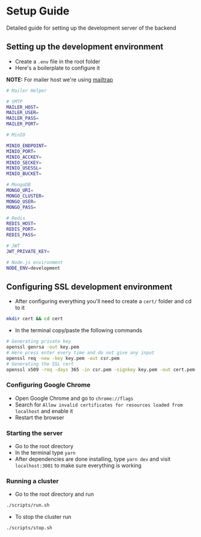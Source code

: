 # Setup Guide

Detailed guide for setting up the development server of the backend

## Setting up the development environment

- Create a `.env` file in the root folder
- Here's a boilerplate to configure it

__NOTE:__ For mailer host we're using [mailtrap](https://mailtrap.io)

```bash
# Mailer Helper

# SMTP
MAILER_HOST=
MAILER_USER=
MAILER_PASS=
MAILER_PORT=

# MinIO

MINIO_ENDPOINT=
MINIO_PORT=
MINIO_ACCKEY=
MINIO_SECKEY=
MINIO_USESSL=
MINIO_BUCKET=

# MongoDB
MONGO_URI=
MONGO_CLUSTER=
MONGO_USER=
MONGO_PASS=

# Redis
REDIS_HOST=
REDIS_PORT=
REDIS_PASS=

# JWT
JWT_PRIVATE_KEY=

# Node.js environment
NODE_ENV=development
```

## Configuring SSL development environment

- After configuring everything you'll need to create a `cert/` folder and cd to it

```bash
mkdir cert && cd cert
```

- In the terminal copy/paste the following commands

```bash
# Generating private key
openssl genrsa -out key.pem
# Here press enter every time and do not give any input
openssl req -new -key key.pem -out csr.pem
# Generating the SSL cert
openssl x509 -req -days 365 -in csr.pem -signkey key.pem -out cert.pem
```

### Configuring Google Chrome

- Open Google Chrome and go to `chrome://flags`
- Search for `Allow invalid certificates for resources loaded from localhost` and enable it
- Restart the browser

### Starting the server

- Go to the root directory
- In the terminal type `yarn`
- After dependencies are done installing, type `yarn dev` and visit `localhost:3001` to make sure everything is working

### Running a cluster

- Go to the root directory and run

```bash
./scripts/run.sh
```

- To stop the cluster run

```bash
./scripts/stop.sh
```
